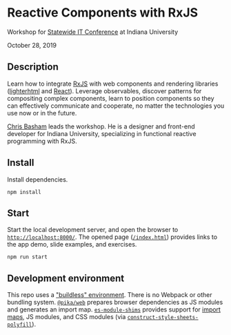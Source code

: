 # Reactive Components with RxJS

Workshop for [Statewide IT Conference](https://statewideit.iu.edu/) at Indiana University

October 28, 2019

## Description

Learn how to integrate [RxJS](https://github.com/ReactiveX/rxjs) with web components and rendering libraries ([lighterhtml](https://github.com/WebReflection/lighterhtml) and [React](https://reactjs.org/)). Leverage observables, discover patterns for compositing complex components, learn to position components so they can effectively communicate and cooperate, no matter the technologies you use now or in the future.

[Chris Basham](https://bash.am/) leads the workshop. He is a designer and front-end developer for Indiana University, specializing in functional reactive programming with RxJS.

## Install

Install dependencies.

```
npm install
```

## Start

Start the local development server, and open the browser to [`http://localhost:8000/`](http://localhost:8000/). The opened page ([`/index.html`](./index.html)) provides links to the app demo, slide examples, and exercises.

```
npm run start
```

## Development environment

This repo uses a ["buildless" environment](https://dev.to/open-wc/on-the-bleeding-edge-3cb8). There is no Webpack or other bundling system. [`@pika/web`](https://github.com/pikapkg/web) prepares browser dependencies as JS modules and generates an import map. [`es-module-shims`](https://github.com/guybedford/es-module-shims) provides support for [import maps](https://github.com/WICG/import-maps), JS modules, and CSS modules (via [`construct-style-sheets-polyfill`](https://github.com/calebdwilliams/construct-style-sheets)).
